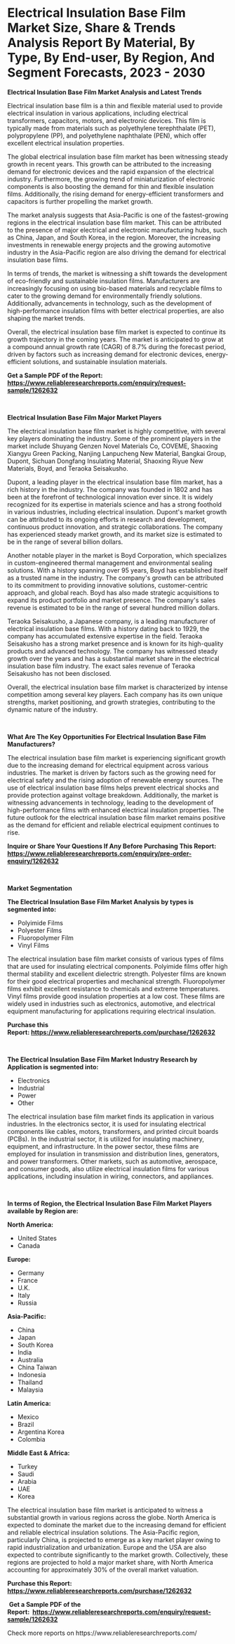 <p><h1>Electrical Insulation Base Film Market Size, Share & Trends Analysis Report By Material, By Type, By End-user, By Region, And Segment Forecasts, 2023 - 2030</h1></p><p><strong>Electrical Insulation Base Film Market Analysis and Latest Trends</strong></p>
<p><p>Electrical insulation base film is a thin and flexible material used to provide electrical insulation in various applications, including electrical transformers, capacitors, motors, and electronic devices. This film is typically made from materials such as polyethylene terephthalate (PET), polypropylene (PP), and polyethylene naphthalate (PEN), which offer excellent electrical insulation properties.</p><p>The global electrical insulation base film market has been witnessing steady growth in recent years. This growth can be attributed to the increasing demand for electronic devices and the rapid expansion of the electrical industry. Furthermore, the growing trend of miniaturization of electronic components is also boosting the demand for thin and flexible insulation films. Additionally, the rising demand for energy-efficient transformers and capacitors is further propelling the market growth.</p><p>The market analysis suggests that Asia-Pacific is one of the fastest-growing regions in the electrical insulation base film market. This can be attributed to the presence of major electrical and electronic manufacturing hubs, such as China, Japan, and South Korea, in the region. Moreover, the increasing investments in renewable energy projects and the growing automotive industry in the Asia-Pacific region are also driving the demand for electrical insulation base films.</p><p>In terms of trends, the market is witnessing a shift towards the development of eco-friendly and sustainable insulation films. Manufacturers are increasingly focusing on using bio-based materials and recyclable films to cater to the growing demand for environmentally friendly solutions. Additionally, advancements in technology, such as the development of high-performance insulation films with better electrical properties, are also shaping the market trends.</p><p>Overall, the electrical insulation base film market is expected to continue its growth trajectory in the coming years. The market is anticipated to grow at a compound annual growth rate (CAGR) of 8.7% during the forecast period, driven by factors such as increasing demand for electronic devices, energy-efficient solutions, and sustainable insulation materials.</p></p>
<p><strong>Get a Sample PDF of the Report:&nbsp; <a href="https://www.reliableresearchreports.com/enquiry/request-sample/1262632">https://www.reliableresearchreports.com/enquiry/request-sample/1262632</a></strong></p>
<p>&nbsp;</p>
<p><strong>Electrical Insulation Base Film Major Market Players</strong></p>
<p><p>The electrical insulation base film market is highly competitive, with several key players dominating the industry. Some of the prominent players in the market include Shuyang Genzen Novel Materials Co, COVEME, Shaoxing Xiangyu Green Packing, Nanjing Lanpucheng New Material, Bangkai Group, Dupont, Sichuan Dongfang Insulating Material, Shaoxing Riyue New Materials, Boyd, and Teraoka Seisakusho.</p><p>Dupont, a leading player in the electrical insulation base film market, has a rich history in the industry. The company was founded in 1802 and has been at the forefront of technological innovation ever since. It is widely recognized for its expertise in materials science and has a strong foothold in various industries, including electrical insulation. Dupont's market growth can be attributed to its ongoing efforts in research and development, continuous product innovation, and strategic collaborations. The company has experienced steady market growth, and its market size is estimated to be in the range of several billion dollars.</p><p>Another notable player in the market is Boyd Corporation, which specializes in custom-engineered thermal management and environmental sealing solutions. With a history spanning over 95 years, Boyd has established itself as a trusted name in the industry. The company's growth can be attributed to its commitment to providing innovative solutions, customer-centric approach, and global reach. Boyd has also made strategic acquisitions to expand its product portfolio and market presence. The company's sales revenue is estimated to be in the range of several hundred million dollars.</p><p>Teraoka Seisakusho, a Japanese company, is a leading manufacturer of electrical insulation base films. With a history dating back to 1929, the company has accumulated extensive expertise in the field. Teraoka Seisakusho has a strong market presence and is known for its high-quality products and advanced technology. The company has witnessed steady growth over the years and has a substantial market share in the electrical insulation base film industry. The exact sales revenue of Teraoka Seisakusho has not been disclosed.</p><p>Overall, the electrical insulation base film market is characterized by intense competition among several key players. Each company has its own unique strengths, market positioning, and growth strategies, contributing to the dynamic nature of the industry.</p></p>
<p>&nbsp;</p>
<p><strong>What Are The Key Opportunities For Electrical Insulation Base Film Manufacturers?</strong></p>
<p><p>The electrical insulation base film market is experiencing significant growth due to the increasing demand for electrical equipment across various industries. The market is driven by factors such as the growing need for electrical safety and the rising adoption of renewable energy sources. The use of electrical insulation base films helps prevent electrical shocks and provide protection against voltage breakdown. Additionally, the market is witnessing advancements in technology, leading to the development of high-performance films with enhanced electrical insulation properties. The future outlook for the electrical insulation base film market remains positive as the demand for efficient and reliable electrical equipment continues to rise.</p></p>
<p><strong>Inquire or Share Your Questions If Any Before Purchasing This Report: <a href="https://www.reliableresearchreports.com/enquiry/pre-order-enquiry/1262632">https://www.reliableresearchreports.com/enquiry/pre-order-enquiry/1262632</a></strong></p>
<p>&nbsp;</p>
<p><strong>Market Segmentation</strong></p>
<p><strong>The Electrical Insulation Base Film Market Analysis by types is segmented into:</strong></p>
<p><ul><li>Polyimide Films</li><li>Polyester Films</li><li>Fluoropolymer Film</li><li>Vinyl Films</li></ul></p>
<p><p>The electrical insulation base film market consists of various types of films that are used for insulating electrical components. Polyimide films offer high thermal stability and excellent dielectric strength. Polyester films are known for their good electrical properties and mechanical strength. Fluoropolymer films exhibit excellent resistance to chemicals and extreme temperatures. Vinyl films provide good insulation properties at a low cost. These films are widely used in industries such as electronics, automotive, and electrical equipment manufacturing for applications requiring electrical insulation.</p></p>
<p><strong>Purchase this Report:&nbsp;<a href="https://www.reliableresearchreports.com/purchase/1262632">https://www.reliableresearchreports.com/purchase/1262632</a></strong></p>
<p>&nbsp;</p>
<p><strong>The Electrical Insulation Base Film Market Industry Research by Application is segmented into:</strong></p>
<p><ul><li>Electronics</li><li>Industrial</li><li>Power</li><li>Other</li></ul></p>
<p><p>The electrical insulation base film market finds its application in various industries. In the electronics sector, it is used for insulating electrical components like cables, motors, transformers, and printed circuit boards (PCBs). In the industrial sector, it is utilized for insulating machinery, equipment, and infrastructure. In the power sector, these films are employed for insulation in transmission and distribution lines, generators, and power transformers. Other markets, such as automotive, aerospace, and consumer goods, also utilize electrical insulation films for various applications, including insulation in wiring, connectors, and appliances.</p></p>
<p>&nbsp;</p>
<p><strong>In terms of Region, the Electrical Insulation Base Film Market Players available by Region are:</strong></p>
<p>
    <p> <strong> North America: </strong>
        <ul>
            <li>United States</li>
            <li>Canada</li>
        </ul>
        </p> 
    <p> <strong> Europe: </strong>
        <ul>
            <li>Germany</li>
            <li>France</li>
            <li>U.K.</li>
            <li>Italy</li>
            <li>Russia</li>
        </ul>
        </p> 
    <p> <strong> Asia-Pacific: </strong>
        <ul>
            <li>China</li>
            <li>Japan</li>
            <li>South Korea</li>
            <li>India</li>
            <li>Australia</li>
            <li>China Taiwan</li>
            <li>Indonesia</li>
            <li>Thailand</li>
            <li>Malaysia</li>
        </ul>
        </p> 
    <p> <strong> Latin America: </strong>
        <ul>
            <li>Mexico</li>
            <li>Brazil</li>
            <li>Argentina Korea</li>
            <li>Colombia</li>
        </ul>
        </p> 
    <p> <strong> Middle East & Africa: </strong>
        <ul>
            <li>Turkey</li>
            <li>Saudi</li>
            <li>Arabia</li>
            <li>UAE</li>
            <li>Korea</li>
        </ul>
    </p>
    </p>
<p><p>The electrical insulation base film market is anticipated to witness a substantial growth in various regions across the globe. North America is expected to dominate the market due to the increasing demand for efficient and reliable electrical insulation solutions. The Asia-Pacific region, particularly China, is projected to emerge as a key market player owing to rapid industrialization and urbanization. Europe and the USA are also expected to contribute significantly to the market growth. Collectively, these regions are projected to hold a major market share, with North America accounting for approximately 30% of the overall market valuation.</p></p>
<p><strong>Purchase this Report: <a href="https://www.reliableresearchreports.com/purchase/1262632">https://www.reliableresearchreports.com/purchase/1262632</a></strong></p>
<p>&nbsp;<strong>Get a Sample PDF of the Report:&nbsp;&nbsp;<a href="https://www.reliableresearchreports.com/enquiry/request-sample/1262632">https://www.reliableresearchreports.com/enquiry/request-sample/1262632</a></strong></p>
<p><strong></strong></p>
<p>Check more reports on https://www.reliableresearchreports.com/</p>